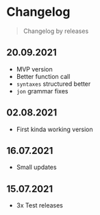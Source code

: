 # Changelog

> Changelog by releases

## 20.09.2021

- MVP version
- Better function call
- `syntaxes` structured better
- `jon` grammar fixes

## 02.08.2021

- First kinda working version

## 16.07.2021

- Small updates

## 15.07.2021

- 3x Test releases
